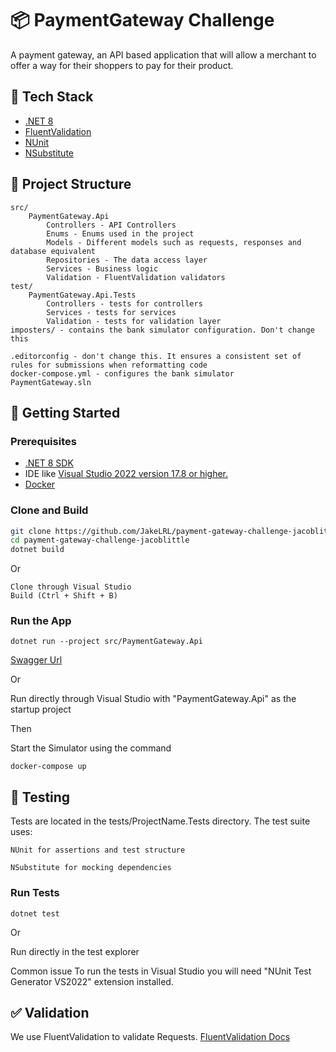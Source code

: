 ﻿
# 📦 PaymentGateway Challenge

A payment gateway, an API based application that will allow a merchant to offer a way for their shoppers to pay for their product.


## 🧰 Tech Stack

- [.NET 8](https://dotnet.microsoft.com/en-us/download/dotnet/8.0)
- [FluentValidation](https://docs.fluentvalidation.net/en/latest/)
- [NUnit](https://nunit.org/)
- [NSubstitute](https://nsubstitute.github.io/)

## 📁 Project Structure
```
src/
    PaymentGateway.Api
        Controllers - API Controllers
        Enums - Enums used in the project
        Models - Different models such as requests, responses and database equivalent
        Repositories - The data access layer
        Services - Business logic
        Validation - FluentValidation validators
test/
    PaymentGateway.Api.Tests
	    Controllers - tests for controllers
	    Services - tests for services
	    Validation - tests for validation layer
imposters/ - contains the bank simulator configuration. Don't change this

.editorconfig - don't change this. It ensures a consistent set of rules for submissions when reformatting code
docker-compose.yml - configures the bank simulator
PaymentGateway.sln
```

## 🚀 Getting Started

### Prerequisites

- [.NET 8 SDK](https://dotnet.microsoft.com/en-us/download/dotnet/8.0)
- IDE like [Visual Studio 2022 version 17.8 or higher.](https://visualstudio.microsoft.com/)
- [Docker](https://www.docker.com/)

### Clone and Build

```bash
git clone https://github.com/JakeLRL/payment-gateway-challenge-jacoblittle.git
cd payment-gateway-challenge-jacoblittle
dotnet build
```

Or

```
Clone through Visual Studio
Build (Ctrl + Shift + B)
```

### Run the App

```
dotnet run --project src/PaymentGateway.Api
```
[Swagger Url](https://localhost:7092/swagger/index.html)

Or

Run directly through Visual Studio with "PaymentGateway.Api" as the startup project

Then

Start the Simulator using the command
```
docker-compose up
```

## 🧪 Testing

Tests are located in the tests/ProjectName.Tests directory. The test suite uses:

    NUnit for assertions and test structure

    NSubstitute for mocking dependencies

### Run Tests

```
dotnet test
```

Or

Run directly in the test explorer

Common issue
    To run the tests in Visual Studio you will need "NUnit Test Generator VS2022" extension installed.

## ✅ Validation

We use FluentValidation to validate Requests.
[FluentValidation Docs](https://docs.fluentvalidation.net/en/latest/)